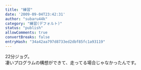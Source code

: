 ```yaml
---
title: "練習"
date: '2009-09-04T23:42:31'
author: "subaru44k"
category: "練習(デフォルト)"
status: "publish"
allowComments: true
convertBreaks: false
entryHash: "34a42aa797d8733ed2dbf85fc1a93119"
---
```

22分ジョグ。<br>
凄いプログラムの構想ができて、走ってる場合じゃなかったんです。

